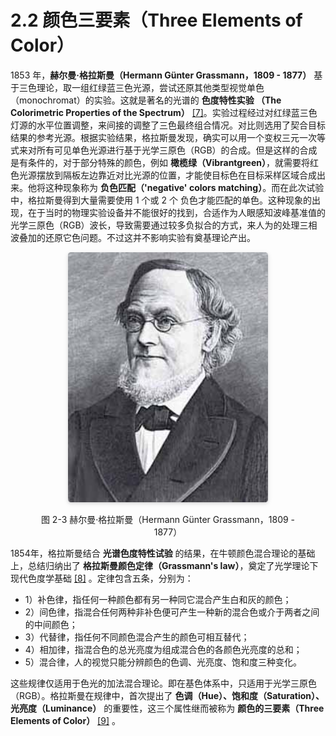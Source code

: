 
# 2.2 颜色三要素（Three Elements of Color）

1853 年，**赫尔曼·格拉斯曼（Hermann Günter Grassmann，1809 - 1877）** 基于三色理论，取一组红绿蓝三色光源，尝试还原其他类型视觉单色（monochromat）的实验。这就是著名的光谱的 **色度特性实验 （The Colorimetric Properties of the Spectrum）** [\[7\]][ref]。实验过程经过对红绿蓝三色灯源的水平位置调整，来间接的调整了三色最终组合情况。对比则选用了契合目标结果的参考光源。根据实验结果，格拉斯曼发现，确实可以用一个变权三元一次等式来对所有可见单色光源进行基于光学三原色（RGB）的合成。但是这样的合成是有条件的，对于部分特殊的颜色，例如 **橄榄绿（Vibrantgreen）**，就需要将红色光源摆放到隔板左边靠近对比光源的位置，才能使目标色在目标采样区域合成出来。他将这种现象称为 **负色匹配（'negative' colors matching）**。而在此次试验中，格拉斯曼得到大量需要使用 1 个或 2 个 负色才能匹配的单色。这种现象的出现，在于当时的物理实验设备并不能很好的找到，合适作为人眼感知波峰基准值的光学三原色（RGB）波长，导致需要通过较多负拟合的方式，来人为的处理三相波叠加的还原它色问题。不过这并不影响实验有奠基理论产出。

<center>
<figure>
   <img style="border-radius: 0.3125em;
      box-shadow: 0 2px 4px 0 rgba(34,36,38,.12),0 2px 10px 0 rgba(34,36,38,.08);" 
      width = "320" height = "400"
      src="../../Pictures/protrait-grassmann%20.jpeg" alt="">
   <figcaption>
      <p>图 2-3 赫尔曼·格拉斯曼（Hermann Günter Grassmann，1809 - 1877）</p>
   </figcaption>
</figure>
</center>

1854年，格拉斯曼结合 **光谱色度特性试验** 的结果，在牛顿颜色混合理论的基础上，总结归纳出了 **格拉斯曼颜色定律（Grassmann's law）**，奠定了光学理论下现代色度学基础 [\[8\]][ref] 。定律包含五条，分别为：

- 1）补色律，指任何一种颜色都有另一种同它混合产生白和灰的颜色；
- 2）间色律，指混合任何两种非补色便可产生一种新的混合色或介于两者之间的中间颜色；
- 3）代替律，指任何不同颜色混合产生的颜色可相互替代；
- 4）相加律，指混合色的总光亮度为组成混合色的各颜色光亮度的总和；
- 5）混合律，人的视觉只能分辨颜色的色调、光亮度、饱和度三种变化。

这些规律仅适用于色光的加法混合理论。即在基色体系中，只适用于光学三原色（RGB）。格拉斯曼在规律中，首次提出了 **色调（Hue）、饱和度（Saturation）、光亮度（Luminance）** 的重要性，这三个属性继而被称为 **颜色的三要素（Three Elements of Color）** [\[9\]][ref] 。


[ref]: References_2.md
